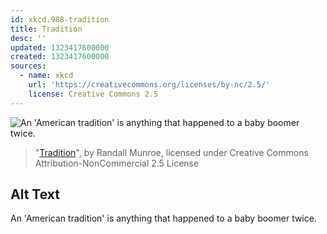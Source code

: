 ```yaml
---
id: xkcd.988-tradition
title: Tradition
desc: ''
updated: 1323417600000
created: 1323417600000
sources:
  - name: xkcd
    url: 'https://creativecommons.org/licenses/by-nc/2.5/'
    license: Creative Commons 2.5
---
```

![An 'American tradition' is anything that happened to a baby boomer twice.](https://imgs.xkcd.com/comics/tradition.png)
> "[Tradition](https://xkcd.com/988/)", by Randall Munroe, licensed under Creative Commons Attribution-NonCommercial 2.5 License

## Alt Text
An 'American tradition' is anything that happened to a baby boomer twice.
